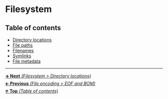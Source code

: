 # Filesystem

## Table of contents

- [Directory locations](directory_locations.md)
- [File paths](file_paths.md)
- [Filenames](filenames.md)
- [Symlinks](symlinks.md)
- [File metadata](file_metadata.md)

<hr>

[🡲 **Next** _(Filesystem > Directory locations)_](directory_locations.md)<br>
[🡰 **Previous** _(File encoding > EOF and BOM)_](../file_encoding/eof_bom.md)<br>
[🡱 **Top** _(Table of contents)_](../../README.md#table-of-contents)<br>
